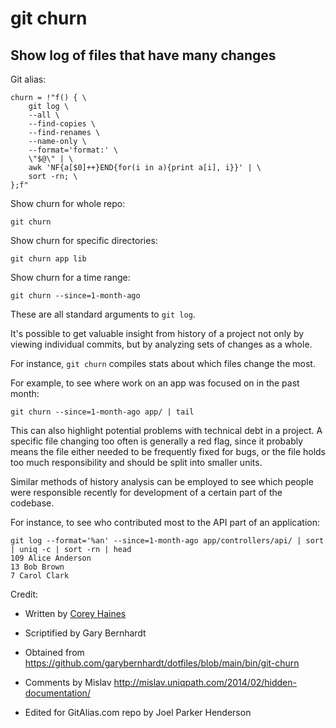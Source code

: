 # git churn

## Show log of files that have many changes

Git alias:

```git
churn = !"f() { \
    git log \
    --all \
    --find-copies \
    --find-renames \
    --name-only \
    --format='format:' \
    \"$@\" | \
    awk 'NF{a[$0]++}END{for(i in a){print a[i], i}}' | \
    sort -rn; \
};f"
```


Show churn for whole repo:

```shell
git churn
```

Show churn for specific directories:

```shell
git churn app lib
```

Show churn for a time range:

```shell
git churn --since=1-month-ago
```

These are all standard arguments to `git log`.

It's possible to get valuable insight from history of a project not only
by viewing individual commits, but by analyzing sets of changes as a whole.

For instance, `git churn` compiles stats about which files change the most.

For example, to see where work on an app was focused on in the past month:

```shell
git churn --since=1-month-ago app/ | tail
```

This can also highlight potential problems with technical debt in a project.
A specific file changing too often is generally a red flag, since it probably
means the file either needed to be frequently fixed for bugs, or the file
holds too much responsibility and should be split into smaller units.

Similar methods of history analysis can be employed to see which people were
responsible recently for development of a certain part of the codebase.

For instance, to see who contributed most to the API part of an application:

```shell
git log --format='%an' --since=1-month-ago app/controllers/api/ | sort | uniq -c | sort -rn | head
109 Alice Anderson
13 Bob Brown
7 Carol Clark
```

Credit:

* Written by [Corey Haines](http://coreyhaines.com/)

* Scriptified by Gary Bernhardt

* Obtained from <https://github.com/garybernhardt/dotfiles/blob/main/bin/git-churn>

* Comments by Mislav <http://mislav.uniqpath.com/2014/02/hidden-documentation/>

* Edited for GitAlias.com repo by Joel Parker Henderson
